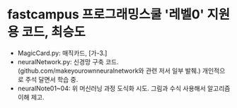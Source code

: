 # fastcampus 프로그래밍스쿨 '레벨0' 지원용 코드, 최승도 
- MagicCard.py: 매직카드, [가-3.]
- neuralNetwork.py: 신경망 구축 코드. (github.com/makeyourownneuralnetwork와 관련 저서 일부 발췌.) 개인적으로 주석 달면서 학습 중.
- neuralNote01~04: 위 머신러닝 과정 도식화 시도. 그림과 수식 사용해서 알고리즘 이해 제고.
